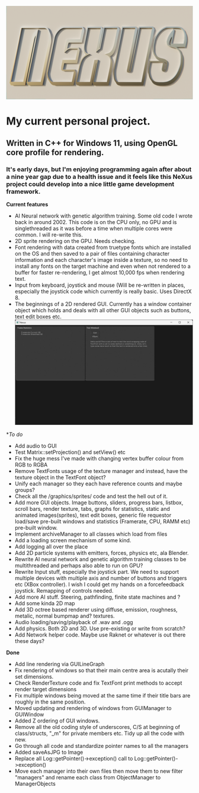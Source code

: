 ![Nexus project logo. Just some text "NeXus" extruded slightly and placed against a quad and the awesome Nishita sky setup within the 3D application Blender to give a natural, outdoors in sunset lighting.](https://github.com/DavidCradock/Nexus/blob/fd9d367a4d39ce8b52feb9a1b179e5446aef6944/git_images/github_social_image.png)
# My current personal project.
## Written in C++ for Windows 11, using OpenGL core profile for rendering.
### It's early days, but I'm enjoying programming again after about a nine year gap due to a health issue and it feels like this NeXus project could develop into a nice little game development framework.
**Current features**

- AI Neural network with genetic algorithm training. Some old code I wrote back in around 2002. This code is on the CPU only, no GPU and is singlethreaded as it was before a time when multiple cores were common. I will re-write this.
- 2D sprite rendering on the GPU. Needs checking.
- Font rendering with data created from truetype fonts which are installed on the OS and then saved to a pair of files containing character information and each character's image inside a texture, so no need to install any fonts on the target machine and even when not rendered to a buffer for faster re-rendering, I get almost 10,000 fps when rendering text.
- Input from keyboard, joystick and mouse (Will be re-written in places, especially the joystick code which currently is really basic. Uses DirectX 8.
- The beginnings of a 2D rendered GUI. Currently has a window container object which holds and deals with all other GUI objects such as buttons, text edit boxes etc.
![Screenshot of Nexus running in a window which shows text rendering and a couple of windows with their titlebar text reading Test Window1 and Test Window2.](https://github.com/DavidCradock/Nexus/blob/f0b82ace07ab3732a02455422e1dff1373dcac1b/git_images/current_state.jpg)

**To do*
- Add audio to GUI
- Test Matrix::setProjection() and setView() etc
- Fix the huge mess I've made with changing vertex buffer colour from RGB to RGBA
- Remove TextFonts usage of the texture manager and instead, have the texture object in the TextFont object?
- Unify each manager so they each have reference counts and maybe groups?
- Check all the /graphics/sprites/ code and test the hell out of it.
- Add more GUI objects. Image buttons, sliders, progress bars, listbox, scroll bars, render texture, tabs, graphs for statistics, static and animated images(sprites), text edit boxes, generic file requestor load/save pre-built windows and statistics (Framerate, CPU, RAMM etc) pre-built window.
- Implement archiveManager to all classes which load from files
- Add a loading screen mechanism of some kind.
- Add logging all over the place
- Add 2D particle systems with emitters, forces, physics etc, ala Blender.
- Rewrite AI neural network and genetic algorithm training classes to be multithreaded and perhaps also able to run on GPU?
- Rewrite Input stuff, especially the joystick part. We need to support multiple devices with multiple axis and number of buttons and triggers etc (XBox controller). I wish I could get my hands on a forcefeedback joystick. Remapping of controls needed.
- Add more AI stuff. Steering, pathfinding, finite state machines and ?
- Add some kinda 2D map
- Add 3D octree based renderer using diffuse, emission, roughness, metalic, normal bumpmap and? textures.
- Audio loading/saving/playback of .wav and .ogg
- Add physics. Both 2D and 3D. Use pre-existing or write from scratch?
- Add Network helper code. Maybe use Raknet or whatever is out there these days?

**Done**
- Add line rendering via GUILineGraph
- Fix rendering of windows so that their main centre area is acutally their set dimensions.
- Check RenderTexture code and fix TextFont print methods to accept render target dimensions
- Fix multiple windows being moved at the same time if their title bars are roughly in the same position.
- Moved updating and rendering of windows from GUIManager to GUIWindow
- Added Z ordering of GUI windows.
- Remove all the old coding style of underscores, C/S at beginning of class/structs, "_m" for private members etc. Tidy up all the code with new.
- Go through all code and standardize pointer names to all the managers
- Added saveAsJPG to Image
- Replace all Log::getPointer()->exception() call to Log::getPointer()->exception()
- Move each manager into their own files then move them to new filter "managers" and rename each class from ObjectManager to ManagerObjects
